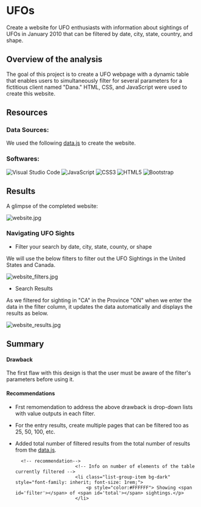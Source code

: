 # UFOs

Create a website for UFO enthusiasts with information about sightings of UFOs in January 2010 that can be filtered by date, city, state, country, and shape.


## Overview of the analysis

The goal of this project is to create a UFO webpage with a dynamic table that enables users to simultaneously filter for several parameters for a fictitious client named "Dana." HTML, CSS, and JavaScript were used to create this website.

## Resources 
### Data Sources: 
We used the following [data.js](/static/js/data.js) to create the website.

### Softwares:
![Visual Studio Code](https://img.shields.io/badge/Visual%20Studio%20Code-0078d7.svg?style=for-the-badge&logo=visual-studio-code&logoColor=white)
![JavaScript](https://img.shields.io/badge/javascript-%23323330.svg?style=for-the-badge&logo=javascript&logoColor=%23F7DF1E)
![CSS3](https://img.shields.io/badge/css3-%231572B6.svg?style=for-the-badge&logo=css3&logoColor=white)
![HTML5](https://img.shields.io/badge/html5-%23E34F26.svg?style=for-the-badge&logo=html5&logoColor=white)
![Bootstrap](https://img.shields.io/badge/bootstrap-%23563D7C.svg?style=for-the-badge&logo=bootstrap&logoColor=white)


## Results

A glimpse of the completed website:

![website.jpg](/static/images/website.jpg)

### Navigating UFO Sights

- Filter your search by date, city, state, county, or shape

We will use the below filters to filter out the UFO Sightings in the United States and Canada.

![website_filters.jpg](/static/images/website_filters.jpg)

- Search Results

As we filtered for sighting in "CA" in the Province "ON" when we enter the data in the filter column, it updates the data automatically and displays the results as below.

![website_results.jpg](/static/images/website_results.jpg)

## Summary


#### Drawback
The first flaw with this design is that the user must be aware of the filter's parameters before using it.

#### Recommendations
- Frst remomendation to address the above drawback is drop-down lists with value outputs in each filter.
- For the entry results, create multiple pages that can be filtered too as 25, 50, 100, etc.
- Added total number of filtered results from the total number of results from the [data.js](/static/js/data.js).

        <!-- recommendation-->
                            <!-- Info on number of elements of the table currently filtered -->
                            <li class="list-group-item bg-dark" style="font-family: inherit; font-size: 1rem;">
                                <p style="color:#FFFFFF"> Showing <span id='filter'></span> of <span id='total'></span> sightings.</p>                       
                            </li>
